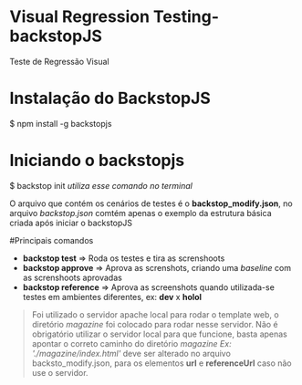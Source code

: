 # Visual Regression Testing- backstopJS
Teste de Regressão Visual

# Instalação do BackstopJS

  $ npm install -g backstopjs
  
# Iniciando o backstopjs
  $ backstop init
  *utiliza esse comando no terminal*
  
O arquivo que contém os cenários de testes é o **backstop_modify.json**, no arquivo *backstop.json* 
comtém apenas o exemplo da estrutura básica criada após iniciar o backstopJS

#Principais comandos
- **backstop test** => Roda os testes e tira as screnshoots
- **backstop approve** => Aprova as screnshots, criando uma  *baseline* com as screnshoots aprovadas
- **backstop reference** => Aprova as screenshots quando utilizada-se testes em ambientes diferentes, ex: **dev** x **holol**

> Foi utilizado o servidor apache local para rodar o template web, o diretório *magazine* foi colocado para rodar nesse servidor. 
> Não é obrigatório utilizar o servidor local para que funcione, basta apenas apontar o correto caminho do diretório *magazine*
*Ex: './magazine/index.html'* deve ser alterado no arquivo backsto_modify.json, para os elementos **url** e **referenceUrl**
caso não use o servidor.

